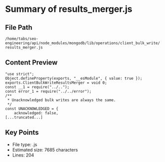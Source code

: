 # Summary of results_merger.js
  
## File Path
`/home/tabs/seo-engineering/api/node_modules/mongodb/lib/operations/client_bulk_write/results_merger.js`

## Content Preview
```
"use strict";
Object.defineProperty(exports, "__esModule", { value: true });
exports.ClientBulkWriteResultsMerger = void 0;
const __1 = require("../..");
const error_1 = require("../../error");
/**
 * Unacknowledged bulk writes are always the same.
 */
const UNACKNOWLEDGED = {
    acknowledged: false,
[...truncated...]
```

## Key Points
- File type: .js
- Estimated size: 7685 characters
- Lines: 204
